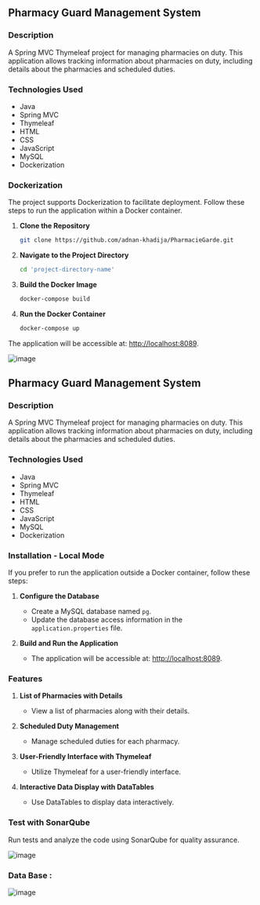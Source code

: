 ## Pharmacy Guard Management System

### Description

A Spring MVC Thymeleaf project for managing pharmacies on duty. This application allows tracking information about pharmacies on duty, including details about the pharmacies and scheduled duties.

### Technologies Used

- Java
- Spring MVC
- Thymeleaf
- HTML
- CSS
- JavaScript
- MySQL
- Dockerization

### Dockerization

The project supports Dockerization to facilitate deployment. Follow these steps to run the application within a Docker container.

1. **Clone the Repository**
   ```bash
   git clone https://github.com/adnan-khadija/PharmacieGarde.git
   ```

2. **Navigate to the Project Directory**
   ```bash
   cd 'project-directory-name'
   ```

3. **Build the Docker Image**
   ```bash
   docker-compose build
   ```

4. **Run the Docker Container**
   ```bash
   docker-compose up
   ```

The application will be accessible at: [http://localhost:8089](http://localhost:8089).

![image](https://github.com/sana7867/Gestion-PharmacieGarde/assets/147515885/1ecc397c-e8fa-44d1-b110-64ad34c03e56)




## Pharmacy Guard Management System

### Description

A Spring MVC Thymeleaf project for managing pharmacies on duty. This application allows tracking information about pharmacies on duty, including details about the pharmacies and scheduled duties.

### Technologies Used

- Java
- Spring MVC
- Thymeleaf
- HTML
- CSS
- JavaScript
- MySQL
- Dockerization

### Installation - Local Mode

If you prefer to run the application outside a Docker container, follow these steps:

1. **Configure the Database**
   - Create a MySQL database named `pg`.
   - Update the database access information in the `application.properties` file.

2. **Build and Run the Application**
   - The application will be accessible at: [http://localhost:8089](http://localhost:8089).

### Features

1. **List of Pharmacies with Details**
   - View a list of pharmacies along with their details.

2. **Scheduled Duty Management**
   - Manage scheduled duties for each pharmacy.

3. **User-Friendly Interface with Thymeleaf**
   - Utilize Thymeleaf for a user-friendly interface.

4. **Interactive Data Display with DataTables**
   - Use DataTables to display data interactively.

### Test with SonarQube

Run tests and analyze the code using SonarQube for quality assurance.

![image](https://github.com/sana7867/Gestion-PharmacieGarde/assets/147515885/51119dfb-7df5-4e29-b7c9-00eeaeec6182)

### Data Base :

![image](https://github.com/sana7867/Gestion-PharmacieGarde/assets/147515885/88f85e5b-2870-4bba-b0ab-84f6cc614d3b)



